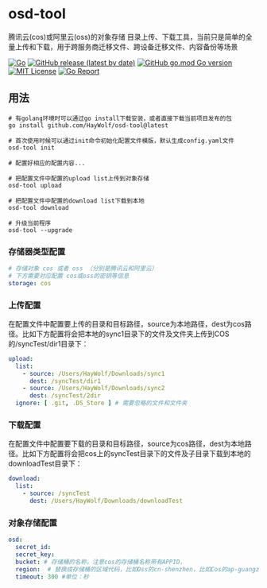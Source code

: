 # osd-tool

腾讯云(cos)或阿里云(oss)的对象存储 目录上传、下载工具，当前只是简单的全量上传和下载，用于跨服务商迁移文件、跨设备迁移文件、内容备份等场景

[![Go](https://github.com/HayWolf/osd-tool/actions/workflows/build.yml/badge.svg?branch=master)](https://github.com/HayWolf/osd-tool/actions/workflows/build.yml)
[![GitHub release (latest by date)](https://img.shields.io/github/v/release/HayWolf/osd-tool)](https://github.com/HayWolf/osd-tool/releases)
[![GitHub go.mod Go version](https://img.shields.io/github/go-mod/go-version/HayWolf/osd-tool)](https://github.com/HayWolf/osd-tool/blob/master/go.mod)
[![MIT License](http://img.shields.io/badge/license-MIT-blue.svg)](http://copyfree.org)
[![Go Report](https://goreportcard.com/badge/github.com/HayWolf/osd-tool)](https://goreportcard.com/report/github.com/HayWolf/osd-tool)

## 用法

```shell
# 有golang环境时可以通过go install下载安装，或者直接下载当前项目发布的包
go install github.com/HayWolf/osd-tool@latest

# 首次使用时候可以通过init命令初始化配置文件模版，默认生成config.yaml文件
osd-tool init

# 配置好相应的配置内容...

# 把配置文件中配置的upload list上传到对象存储
osd-tool upload

# 把配置文件中配置的download list下载到本地
osd-tool download

# 升级当前程序
osd-tool --upgrade
```

### 存储器类型配置

```yaml
# 存储对象 cos 或者 oss （分别是腾讯云和阿里云）
# 下方需要对应配置 cos或oss的密钥等信息
storage: cos
```

### 上传配置

在配置文件中配置要上传的目录和目标路径，source为本地路径，dest为cos路径。比如下方配置将会把本地的sync1目录下的文件及文件夹上传到COS的/syncTest/dir1目录下：

```yaml
upload:
  list:
    - source: /Users/HayWolf/Downloads/sync1
      dest: /syncTest/dir1
    - source: /Users/HayWolf/Downloads/sync2
      dest: /syncTest/2dir
  ignore: [ .git, .DS_Store ] # 需要忽略的文件和文件夹
```

### 下载配置

在配置文件中配置要下载的目录和目标路径，source为cos路径，dest为本地路径。比如下方配置将会把cos上的syncTest目录下的文件及子目录下载到本地的downloadTest目录下：

```yaml
download:
  list:
    - source: /syncTest
      dest: /Users/HayWolf/Downloads/downloadTest
```

### 对象存储配置

```yaml
osd:
  secret_id:
  secret_key:
  bucket: # 存储桶的名称，注意cos的存储桶名称带有APPID，
  region:  # 替换成存储桶的区域代码，比如Oss的cn-shenzhen，比如Cos的ap-guangzhou
  timeout: 300 #单位：秒
```